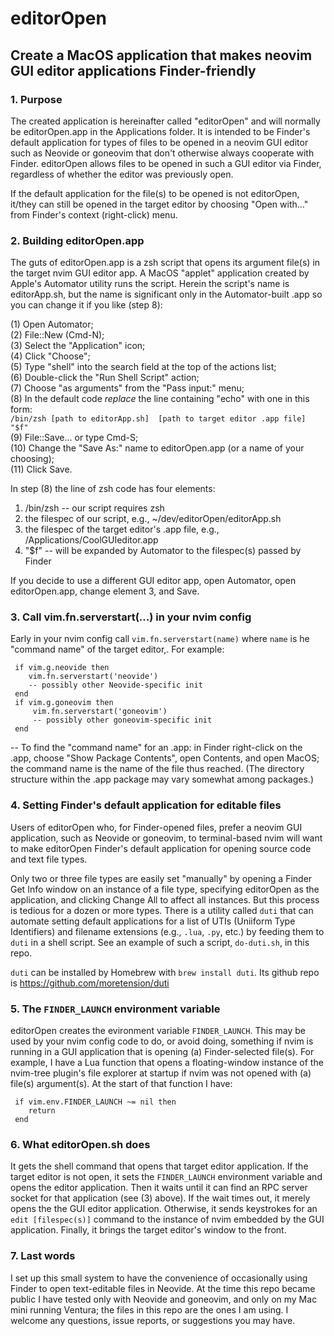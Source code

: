 # editorOpen

## Create a MacOS application that makes neovim GUI editor applications Finder-friendly

### 1. Purpose

The created application is hereinafter called "editorOpen" and will normally be editorOpen.app in the Applications folder. It is intended to be Finder's default application for types of files to be opened in a neovim GUI editor such as Neovide or goneovim that don't otherwise always cooperate with Finder. editorOpen allows files to be opened in such a GUI editor via Finder, regardless of whether the editor was previously open.

If the default application for the file(s) to be opened is not editorOpen, it/they can still  be opened in the target editor by choosing "Open with..." from Finder's context (right-click) menu.

### 2. Building editorOpen.app

The guts of editorOpen.app is a zsh script that opens its argument file(s) in the target nvim GUI editor app. A MacOS "applet" application created by Apple's Automator utility runs the script. Herein the script's name is editorApp.sh, but the name is significant only in the Automator-built .app so you can change it if you like (step 8):

(1) Open Automator;  
(2) File::New (Cmd-N);  
(3) Select the "Application" icon;  
(4) Click "Choose";  
(5) Type "shell" into the search field at the top of the actions list;  
(6) Double-click the "Run Shell Script" action;  
(7) Choose "as arguments" from the "Pass input:" menu;  
(8) In the default code _replace_ the line containing "echo" with one in this form:  
`/bin/zsh [path to editorApp.sh]  [path to target editor .app file] "$f"`  
(9) File::Save... or type Cmd-S;  
(10) Change the "Save As:" name to editorOpen.app (or a name of your choosing);  
(11) Click Save.

In step (8) the line of zsh code has four elements:

1. /bin/zsh -- our script requires zsh
2. the filespec of our script, e.g., ~/dev/editorOpen/editorApp.sh
3. the filespec of the target editor's .app file, e.g., /Applications/CoolGUIeditor.app
4. "$f" -- will be expanded by Automator to the filespec(s) passed by Finder

If you decide to use a different GUI editor app, open Automator, open editorOpen.app, change element 3, and Save.

### 3. Call vim.fn.serverstart(...) in your nvim config

Early in your nvim config call `vim.fn.serverstart(name)` where `name` is he "command name" of the target editor,. For example:

     if vim.g.neovide then
        vim.fn.serverstart('neovide')
        -- possibly other Neovide-specific init
     end
     if vim.g.goneovim then
         vim.fn.serverstart('goneovim')
         -- possibly other goneovim-specific init
     end

-- To find the "command name" for an .app: in Finder right-click on the .app, choose "Show Package Contents", open Contents, and open MacOS; the command name is the name of the file thus reached. (The directory structure within the .app package may vary somewhat among packages.)

### 4. Setting Finder's default application for editable files

Users of editorOpen who, for Finder-opened files, prefer a neovim GUI application, such as Neovide or goneovim, to terminal-based nvim will want to make editorOpen Finder's default application for opening source code and text file types.

Only two or three file types are easily set "manually" by opening a Finder Get Info window on an instance of a file type, specifying editorOpen as the application, and clicking Change All to affect all instances. But this process is tedious for a dozen or more types. There is a utility called `duti` that can automate setting default applications for a list of UTIs (Uniiform Type Identifiers) and filename extensions (e.g., `.lua`, `.py`, etc.) by feeding them to `duti` in a shell script. See an example of such a script, `do-duti.sh`, in this repo.

`duti` can be installed by Homebrew with `brew install duti`. Its github repo is
https://github.com/moretension/duti

### 5. The `FINDER_LAUNCH` environment variable

editorOpen creates the evironment variable `FINDER_LAUNCH`. This may be used by your nvim config code to do, or avoid doing, something if nvim is running in a GUI application that is opening (a) Finder-selected file(s). For example, I have a Lua function that opens a floating-window instance of the nvim-tree plugin's file explorer at startup if nvim was not opened with (a) file(s) argument(s). At the start of that function I have:

     if vim.env.FINDER_LAUNCH ~= nil then
        return
     end

### 6. What editorOpen.sh does

It gets the shell command that opens that target editor application. If the target editor is not open, it sets the `FINDER_LAUNCH` environment variable and opens the editor application. Then it waits until it can find an RPC server socket for that application (see (3) above). If the wait times out, it merely opens the the GUI editor application. Otherwise, it sends keystrokes for an `edit [filespec(s)]` command to the instance of nvim embedded by the GUI application. Finally, it brings the target editor's window to the front.

### 7. Last words

I set up this small system to have the convenience of occasionally using Finder to open text-editable files in Neovide. At the time this repo became public I have tested only with Neovide and goneovim, and only on my Mac mini running Ventura; the files in this repo are the ones I am using. I welcome any questions, issue reports, or suggestions you may have.
